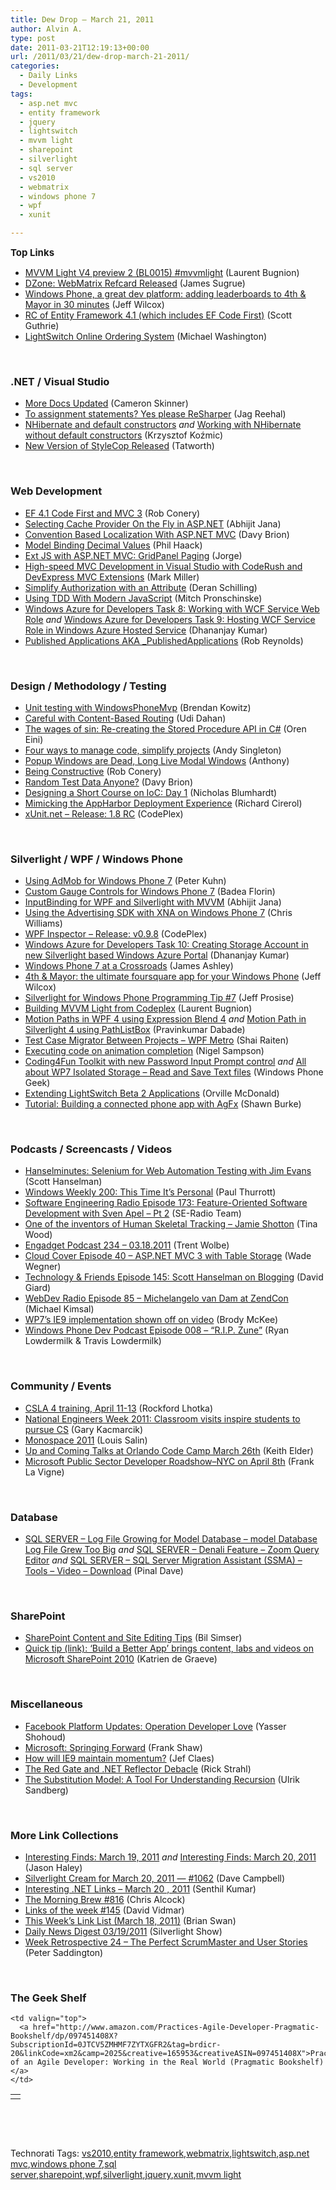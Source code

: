 ```yaml
---
title: Dew Drop – March 21, 2011
author: Alvin A.
type: post
date: 2011-03-21T12:19:13+00:00
url: /2011/03/21/dew-drop-march-21-2011/
categories:
  - Daily Links
  - Development
tags:
  - asp.net mvc
  - entity framework
  - jquery
  - lightswitch
  - mvvm light
  - sharepoint
  - silverlight
  - sql server
  - vs2010
  - webmatrix
  - windows phone 7
  - wpf
  - xunit

---
```

<span style="font-size: 15px; font-weight: bold;">Top Links</span>

  * [MVVM Light V4 preview 2 (BL0015) #mvvmlight][1] (Laurent Bugnion)
  * <a href="http://refcardz.dzone.com/refcardz/webmatrix" target="_blank">DZone: WebMatrix Refcard Released</a> (James Sugrue)
  * [Windows Phone, a great dev platform: adding leaderboards to 4th & Mayor in 30 minutes][2] (Jeff Wilcox)
  * [RC of Entity Framework 4.1 (which includes EF Code First)][3] (Scott Guthrie)
  * [LightSwitch Online Ordering System][4] (Michael Washington)

&nbsp;

### <a name="dotnet"></a>.NET / Visual Studio

  * [More Docs Updated][5] (Cameron Skinner)
  * [To assignment statements? Yes please ReSharper][6] (Jag Reehal)
  * [NHibernate and default constructors][7] _and_ [Working with NHibernate without default constructors][8] (Krzysztof Koźmic)
  * <a href="http://geekswithblogs.net/TATWORTH/archive/2011/03/20/new-version-of-stylecop-released.aspx" target="_blank">New Version of StyleCop Released</a> (Tatworth)

&nbsp;

### <a name="web"></a>Web Development

  * [EF 4.1 Code First and MVC 3][9] (Rob Conery)
  * [Selecting Cache Provider On the Fly in ASP.NET][10] (Abhijit Jana)
  * [Convention Based Localization With ASP.NET MVC][11] (Davy Brion)
  * [Model Binding Decimal Values][12] (Phil Haack)
  * [Ext JS with ASP.NET MVC: GridPanel Paging][13] (Jorge)
  * [High-speed MVC Development in Visual Studio with CodeRush and DevExpress MVC Extensions][14] (Mark Miller)
  * [Simplify Authorization with an Attribute][15] (Deran Schilling)
  * [Using TDD With Modern JavaScript][16] (Mitch Pronschinske)
  * [Windows Azure for Developers Task 8: Working with WCF Service Web Role][17] _and_ [Windows Azure for Developers Task 9: Hosting WCF Service Role in Windows Azure Hosted Service][18] (Dhananjay Kumar)
  * [Published Applications AKA _PublishedApplications][19] (Rob Reynolds)

&nbsp;

### <a name="design"></a>Design / Methodology / Testing

  * [Unit testing with WindowsPhoneMvp][20] (Brendan Kowitz)
  * [Careful with Content-Based Routing][21] (Udi Dahan)
  * [The wages of sin: Re-creating the Stored Procedure API in C#][22] (Oren Eini)
  * [Four ways to manage code, simplify projects][23] (Andy Singleton)
  * [Popup Windows are Dead, Long Live Modal Windows][24] (Anthony)
  * [Being Constructive][25] (Rob Conery)
  * [Random Test Data Anyone?][26] (Davy Brion)
  * [Designing a Short Course on IoC: Day 1][27] (Nicholas Blumhardt)
  * [Mimicking the AppHarbor Deployment Experience][28] (Richard Cirerol)
  * <a href="http://xunit.codeplex.com/releases" target="_blank">xUnit.net &#8211; Release: 1.8 RC</a> (CodePlex)

&nbsp;

### <a name="silverlight"></a>Silverlight / WPF / Windows Phone

  * [Using AdMob for Windows Phone 7][29] (Peter Kuhn)
  * [Custom Gauge Controls for Windows Phone 7][30] (Badea Florin)
  * [InputBinding for WPF and Silverlight with MVVM][31] (Abhijit Jana)
  * [Using the Advertising SDK with XNA on Windows Phone 7][32] (Chris Williams)
  * <a href="http://wpfinspector.codeplex.com/releases/view/62800" target="_blank">WPF Inspector &#8211; Release: v0.9.8</a> (CodePlex)
  * [Windows Azure for Developers Task 10: Creating Storage Account in new Silverlight based Windows Azure Portal][33] (Dhananjay Kumar)
  * [Windows Phone 7 at a Crossroads][34] (James Ashley)
  * [4th & Mayor: the ultimate foursquare app for your Windows Phone][35] (Jeff Wilcox)
  * [Silverlight for Windows Phone Programming Tip #7][36] (Jeff Prosise)
  * [Building MVVM Light from Codeplex][37] (Laurent Bugnion)
  * [Motion Paths in WPF 4 using Expression Blend 4][38] _and_ [Motion Path in Silverlight 4 using PathListBox][39] (Pravinkumar Dabade)
  * [Test Case Migrator Between Projects – WPF Metro][40] (Shai Raiten)
  * [Executing code on animation completion][41] (Nigel Sampson)
  * [Coding4Fun Toolkit with new Password Input Prompt control][42] _and_ <a href="http://www.windowsphonegeek.com/tips/all-about-wp7-isolated-storage-read-and-save-text-files" target="_blank">All about WP7 Isolated Storage &#8211; Read and Save Text files</a> (Windows Phone Geek)
  * [Extending LightSwitch Beta 2 Applications][43] (Orville McDonald)
  * [Tutorial: Building a connected phone app with AgFx][44] (Shawn Burke)

&nbsp;

### <a name="podcasts"></a>Podcasts / Screencasts / Videos

  * <a href="http://feedproxy.google.com/~r/HanselminutesCompleteMP3/~3/oa52SNCJVm0/default.aspx" target="_blank">Hanselminutes: Selenium for Web Automation Testing with Jim Evans</a> (Scott Hanselman)
  * [Windows Weekly 200: This Time It&#8217;s Personal][45] (Paul Thurrott)
  * <a href="http://feedproxy.google.com/~r/se-radio/~3/OcvsRGrIlmE/" target="_blank">Software Engineering Radio Episode 173: Feature-Oriented Software Development with Sven Apel – Pt 2</a> (SE-Radio Team)
  * [One of the inventors of Human Skeletal Tracking &#8211; Jamie Shotton][46] (Tina Wood)
  * [Engadget Podcast 234 &#8211; 03.18.2011][47] (Trent Wolbe)
  * [Cloud Cover Episode 40 &#8211; ASP.NET MVC 3 with Table Storage][48] (Wade Wegner)
  * <a href="http://feedproxy.google.com/~r/TechnologyAndFriends/~3/DjxeAaMqGKs/tf145.aspx" target="_blank">Technology & Friends Episode 145: Scott Hanselman on Blogging</a> (David Giard)
  * <a href="http://feedproxy.google.com/~r/WebdevradioPodcastHome/~3/mR42PP5pPGU/index.php" target="_blank">WebDev Radio Episode 85 &#8211; Michelangelo van Dam at ZendCon</a> (Michael Kimsal)
  * [WP7&#8217;s IE9 implementation shown off on video][49] (Brody McKee)
  * <a href="http://feedproxy.google.com/~r/WindowsPhoneDevPodcast/~3/AW59KESDcZc/" target="_blank">Windows Phone Dev Podcast Episode 008 – “R.I.P. Zune”</a> (Ryan Lowdermilk & Travis Lowdermilk)

&nbsp;

### <a name="events"></a>Community / Events

  * [CSLA 4 training, April 11-13][50] (Rockford Lhotka)
  * [National Engineers Week 2011: Classroom visits inspire students to pursue CS][51] (Gary Kacmarcik)
  * [Monospace 2011][52] (Louis Salin)
  * [Up and Coming Talks at Orlando Code Camp March 26th][53] (Keith Elder)
  * [Microsoft Public Sector Developer Roadshow–NYC on April 8th][54] (Frank La Vigne)

&nbsp;

### <a name="db"></a>Database

  * [SQL SERVER – Log File Growing for Model Database – model Database Log File Grew Too Big][55] _and_ [SQL SERVER – Denali Feature – Zoom Query Editor][56] _and_ [SQL SERVER – SQL Server Migration Assistant (SSMA) – Tools – Video – Download][57] (Pinal Dave)

&nbsp;

### <a name="sp"></a>SharePoint

  * [SharePoint Content and Site Editing Tips][58] (Bil Simser)
  * [Quick tip (link): ‘Build a Better App’ brings content, labs and videos on Microsoft SharePoint 2010][59] (Katrien de Graeve)

&nbsp;

### <a name="misc"></a>Miscellaneous

  * <a href="http://developers.facebook.com/blog/post/482" target="_blank">Facebook Platform Updates: Operation Developer Love</a> (Yasser Shohoud)
  * [Microsoft: Springing Forward][60] (Frank Shaw)
  * [How will IE9 maintain momentum?][61] (Jef Claes)
  * [The Red Gate and .NET Reflector Debacle][62] (Rick Strahl)
  * [The Substitution Model: A Tool For Understanding Recursion][63] (Ulrik Sandberg)

&nbsp;

### <a name="links"></a>More Link Collections

  * [Interesting Finds: March 19, 2011][64] _and_ [Interesting Finds: March 20, 2011][65] (Jason Haley)
  * [Silverlight Cream for March 20, 2011 &#8212; #1062][66] (Dave Campbell)
  * [Interesting .NET Links – March 20 , 2011][67] (Senthil Kumar)
  * [The Morning Brew #816][68] (Chris Alcock)
  * [Links of the week #145][69] (David Vidmar)
  * [This Week’s Link List (March 18, 2011)][70] (Brian Swan)
  * [Daily News Digest 03/19/2011][71] (Silverlight Show)
  * [Week Retrospective 24 – The Perfect ScrumMaster and User Stories][72] (Peter Saddington)

&nbsp;

### <a name="shelf"></a>The Geek Shelf

<table border="0" cellspacing="0" cellpadding="0">
  <tr>
    <td>
      <img data-recalc-dims="1" decoding="async" src="https://i0.wp.com/ecx.images-amazon.com/images/I/41Cyr47HZRL._SL160_.jpg?w=660" alt="" />
    </td>
    
    <td valign="top">
      <a href="http://www.amazon.com/Practices-Agile-Developer-Pragmatic-Bookshelf/dp/097451408X?SubscriptionId=0JTCV5ZMHMF7ZYTXGFR2&tag=brdicr-20&linkCode=xm2&camp=2025&creative=165953&creativeASIN=097451408X">Practices of an Agile Developer: Working in the Real World (Pragmatic Bookshelf)</a>
    </td>
  </tr>
</table>

&nbsp;

<div id="scid:C16BAC14-9A3D-4c50-9394-FBFEF7A93539:79111179-2188-4053-9c06-722a11127121" class="wlWriterEditableSmartContent" style="margin: 0px; display: inline; float: none; padding: 0px;">
  <!--dotnetkickit-->
</div>

&nbsp;

<div id="scid:0767317B-992E-4b12-91E0-4F059A8CECA8:74790c73-21df-47fc-8bdb-0db00251fe7a" class="wlWriterEditableSmartContent" style="margin: 0px; display: inline; float: none; padding: 0px;">
  Technorati Tags: <a rel="tag" href="http://technorati.com/tags/vs2010">vs2010</a>,<a rel="tag" href="http://technorati.com/tags/entity+framework">entity framework</a>,<a rel="tag" href="http://technorati.com/tags/webmatrix">webmatrix</a>,<a rel="tag" href="http://technorati.com/tags/lightswitch">lightswitch</a>,<a rel="tag" href="http://technorati.com/tags/asp.net+mvc">asp.net mvc</a>,<a rel="tag" href="http://technorati.com/tags/windows+phone+7">windows phone 7</a>,<a rel="tag" href="http://technorati.com/tags/sql+server">sql server</a>,<a rel="tag" href="http://technorati.com/tags/sharepoint">sharepoint</a>,<a rel="tag" href="http://technorati.com/tags/wpf">wpf</a>,<a rel="tag" href="http://technorati.com/tags/silverlight">silverlight</a>,<a rel="tag" href="http://technorati.com/tags/jquery">jquery</a>,<a rel="tag" href="http://technorati.com/tags/xunit">xunit</a>,<a rel="tag" href="http://technorati.com/tags/mvvm+light">mvvm light</a>
</div>

 [1]: http://feedproxy.google.com/~r/galasoft/~3/9WhUiVSh56k/mvvm-light-v4-preview-2-bl0015-mvvmlight.aspx
 [2]: http://www.jeff.wilcox.name/2011/03/4am-leaderboard-notification/
 [3]: http://weblogs.asp.net/scottgu/archive/2011/03/19/rc-of-entity-framework-4-1-which-includes-ef-code-first.aspx
 [4]: http://www.codeproject.com/KB/silverlight/OnlineOrdering.aspx
 [5]: http://blogs.msdn.com/b/camerons/archive/2011/03/18/more-docs-updated.aspx
 [6]: http://www.arrangeactassert.com/to-assignment-statements-yes-please-resharper/
 [7]: http://feedproxy.google.com/~r/Devlicious/~3/wXr1XV5vBmg/nhibernate-and-default-constructors.aspx
 [8]: http://feedproxy.google.com/~r/Devlicious/~3/-ce0Z1w9Xwg/working-with-nhibernate-without-default-constructors.aspx
 [9]: http://feedproxy.google.com/~r/wekeroad/EeKc/~3/q5t3MFtLyl4/3976902346
 [10]: http://dailydotnettips.com/2011/03/19/selecting-cache-provider-on-the-fly-in-asp-net/
 [11]: http://feedproxy.google.com/~r/davybrion/~3/YQsYFbhqLQ4/
 [12]: http://feeds.haacked.com/~r/haacked/~3/lrKNXlvYNco/fixing-binding-to-decimals.aspx
 [13]: http://feedproxy.google.com/~r/feedburner/MiamiCoder/~3/D9VnHC0zz-M/
 [14]: http://community.devexpress.com/blogs/markmiller/archive/2011/03/18/high-speed-mvc-development-in-visual-studio-with-coderush-and-devexpress-mvc-extensions.aspx
 [15]: http://feedproxy.google.com/~r/derans/~3/PyIkG_7XK_k/simplify-authorization-with-attribute.html
 [16]: http://feeds.dzone.com/~r/zones/agile/~3/Df50knFubdk/modern-javascript-techniques
 [17]: http://debugmode.net/2011/03/19/windows-azure-for-developers-task-8-working-with-wcf-service-web-role/
 [18]: http://debugmode.net/2011/03/20/windows-azure-for-developers-task-9-hosting-wcf-service-role-in-windows-azure-hosted-service/
 [19]: http://feedproxy.google.com/~r/robz/~3/zF2mcY8pkzM/published-applications-aka-_publishedapplications.aspx
 [20]: http://feedproxy.google.com/~r/OverTheCode/~3/2JfygyufoUE/unit-testing-windowsphonemvp
 [21]: http://feedproxy.google.com/~r/UdiDahan-TheSoftwareSimplist/~3/QSm00x9mHQg/
 [22]: http://feedproxy.google.com/~r/AyendeRahien/~3/PTN6AzpodLg/the-wages-of-sin-re-creating-the-stored-procedure-api-in.aspx
 [23]: http://blog.assembla.com/assemblablog/tabid/12618/bid/43140/Four-ways-to-manage-code-simplify-projects.aspx
 [24]: http://feedproxy.google.com/~r/uxmovement/~3/QqVRmXC2HfQ/popup-windows-are-dead-long-live-modal-windows
 [25]: http://feedproxy.google.com/~r/wekeroad/EeKc/~3/mtoC4-XxH8U/3977502491
 [26]: http://feedproxy.google.com/~r/davybrion/~3/iDrc_tcbI3w/
 [27]: http://nblumhardt.com/2011/03/designing-a-short-course-on-ioc-day-1/
 [28]: http://elegantcode.com/2011/03/20/mimicking-the-appharbor-deployment-experience/
 [29]: http://www.pitorque.de/MisterGoodcat/post.aspx?id=ca806164-846b-4077-8651-6bb659f19cdc
 [30]: http://www.codeproject.com/KB/windows-phone-7/scalesimplementation.aspx
 [31]: http://dailydotnettips.com/2011/03/21/inputbinding-for-wpf-and-silverlight-with-mvvm/
 [32]: http://feedproxy.google.com/~r/ChrisGWilliams/~3/1RrzS1uJElg/144452.aspx
 [33]: http://debugmode.net/2011/03/20/windows-azure-for-developers-task-10-creating-storage-account-in-new-silverlight-based-windows-azure-portal/
 [34]: http://www.imaginativeuniversal.com/blog/post.aspx?id=3af9b661-4bd3-497e-9ae4-40a154e56e09
 [35]: http://www.jeff.wilcox.name/2011/03/announcing-4thandmayor/
 [36]: http://www.wintellect.com/CS/blogs/jprosise/archive/2011/03/21/silverlight-for-windows-phone-programming-tip-7.aspx
 [37]: http://feedproxy.google.com/~r/galasoft/~3/TX4T_yPk10Y/building-mvvm-light-from-codeplex.aspx
 [38]: http://feedproxy.google.com/~r/netCurryRecentArticles/~3/Vv1Zn_LBgUw/ShowArticle.aspx
 [39]: http://feedproxy.google.com/~r/netCurryRecentArticles/~3/8Yel_pm6-gA/ShowArticle.aspx
 [40]: http://feedproxy.google.com/~r/ShaiRaiten/~3/hCCQopAhEMI/test-case-migrator-between-projects-wpf-metro.aspx
 [41]: http://compiledexperience.com/blog/posts/executing-code-on-animation-completion
 [42]: http://www.windowsphonegeek.com/news/coding4fun-toolkit-with-new-password-input-prompt-control
 [43]: http://team.silverlight.net/guest-posts/extending-lightswitch-beta-2-applications/
 [44]: http://blogs.msdn.com/b/sburke/archive/2011/03/17/tutorial-building-a-connected-phone-app-with-agfx.aspx
 [45]: http://www.winsupersite.com/article/Podcast-2/Windows-Weekly-200-This-Time-It-s-Personal.aspx
 [46]: http://channel9.msdn.com/Shows/InsideXbox/The-Inventor-of-Human-Skeletal-Tracking-Jamie-Shotton
 [47]: http://www.engadget.com/2011/03/18/engadget-podcast-234-03-18-2011/
 [48]: http://channel9.msdn.com/Shows/Cloud+Cover/Cloud-Cover-Episode-40-ASPNET-MVC-3-with-Table-Storage
 [49]: http://www.neowin.net/news/wp7s-ie9-implementation-shown-off-on-video
 [50]: http://www.lhotka.net/weblog/CSLA4TrainingApril1113.aspx
 [51]: http://feedproxy.google.com/~r/blogspot/MKuf/~3/KMWK_PMW5go/national-engineers-week-2011-classroom.html
 [52]: http://feedproxy.google.com/~r/LosTechies/~3/uvFx_RhuACY/monospace-2011.aspx
 [53]: http://feedproxy.google.com/~r/keithelder/~3/V_KoGxT8g2A/
 [54]: http://franksworld.com/blog/archive/2011/03/19/12419.aspx
 [55]: http://blog.sqlauthority.com/2011/03/19/sql-server-log-file-growing-for-model-database-model-database-log-file-grew-too-big/
 [56]: http://blog.sqlauthority.com/2011/03/20/sql-server-denali-feature-zoom-query-editor/
 [57]: http://blog.sqlauthority.com/2011/03/21/sql-server-sql-server-migration-assistant-ssma-tools-video-download/
 [58]: http://feedproxy.google.com/~r/bsimser/~3/qnkO5BHw_1s/sharepoint-content-and-site-editing-tips.aspx
 [59]: http://blogs.msdn.com/b/katriend/archive/2011/03/21/quick-tip-link-build-a-better-app-brings-content-labs-and-videos-on-microsoft-sharepoint-2010.aspx
 [60]: http://blogs.technet.com/b/microsoft_blog/archive/2011/03/20/microsoft-springing-forward.aspx
 [61]: http://feedproxy.google.com/~r/DiaryOfAnetDeveloperByJefClaes/~3/p_JmpJBE7-c/how-will-ie9-maintain-momentum.html
 [62]: http://feedproxy.google.com/~r/RickStrahl/~3/KA1UQbDPseE/966629.aspx
 [63]: http://feedproxy.google.com/~r/jayway/posts/~3/RHW1dMLJkU4/
 [64]: http://jasonhaley.com/blog/post.aspx?id=117cc253-b0e2-4af1-a072-4d185051e793
 [65]: http://jasonhaley.com/blog/post.aspx?id=49d28222-8c67-411d-81dd-46ddaf65e20a
 [66]: http://geekswithblogs.net/WynApseTechnicalMusings/archive/2011/03/20/144462.aspx
 [67]: http://techblog.ginktage.com/2011/03/interesting-net-links-march-20-2011/
 [68]: http://feedproxy.google.com/~r/ReflectivePerspective/~3/MOhSSOZDL0A/
 [69]: http://feeds.vidmar.net/~r/BiteMyBytes/~3/A7sTL5uWirU/links-of-the-week-145.aspx
 [70]: http://blogs.msdn.com/b/brian_swan/archive/2011/03/18/this-week-s-link-list-march-18-2011.aspx
 [71]: http://feedproxy.google.com/~r/silverlightshow/~3/7pQzM9b8Kak/Daily-News-Digest-03-19-2011.aspx
 [72]: http://feedproxy.google.com/~r/agilescout/~3/CzPjkexItCM/